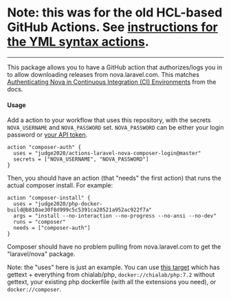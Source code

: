 
# Note: this was for the old HCL-based GitHub Actions. See [instructions for the YML syntax actions](https://github.com/judge2020/actions-laravel-nova-composer-login/issues/1#issuecomment-623671063).

---


This package allows you to have a GitHub action that authorizes/logs you in to allow downloading releases from nova.laravel.com. This matches [Authenticating Nova in Continuous Integration (CI) Environments](https://nova.laravel.com/docs/2.0/installation.html#authenticating-nova-in-continuous-integration-ci-environments) from the docs.

#### Usage

Add a action to your workflow that uses this repository, with the secrets `NOVA_USERNAME` and `NOVA_PASSWORD` set. `NOVA_PASSWORD` can be either your login password or [your API token](https://nova.laravel.com/settings#password).

```
action "composer-auth" {
  uses = "judge2020/actions-laravel-nova-composer-login@master"
  secrets = ["NOVA_USERNAME", "NOVA_PASSWORD"]
}
```

Then, you should have an action (that "needs" the first action) that runs the actual composer install. For example:

```
action "composer-install" {
  uses = "judge2020/php-docker-build@b810ae30f8d999c5c5391ca20521a952ac922f7a"
  args = "install --no-interaction --no-progress --no-ansi --no-dev"
  runs = "composer"
  needs = ["composer-auth"]
}
```

Composer should have no problem pulling from nova.laravel.com to get the "laravel/nova" package.

Note: the "uses" here is just an example. You can use [this target](https://github.com/judge2020/php-docker-build/blob/b810ae30f8d999c5c5391ca20521a952ac922f7a/Dockerfile) which has gettext + everything from chialab/php, `docker://chialab/php:7.2` without gettext, your existing php dockerfile (with all the extensions you need), or `docker://composer`.


